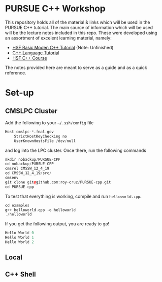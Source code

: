 # PURSUE C++ Workshop 
This repository holds all of the material & links which will be used in the PURSUE C++ tutorial. The main source of information which will be used will be the lecture notes included in this repo. These were developed using an assortment of excelent learning material, namely:

* [HSF Basic Moden C++ Tutorial](https://hsf-training.github.io/hsf-training-cpp-webpage/) (Note: Unfinished)
* [C++ Language Tutorial](https://cplusplus.com/doc/tutorial/)
* [HSF C++ Course](https://github.com/hsf-training/cpluspluscourse)

The notes provided here are meant to serve as a guide and as a quick reference.

# Set-up

## CMSLPC Cluster

Add the following to your `~/.ssh/config` file

```cpp
Host cmslpc-*.fnal.gov
    StrictHostKeyChecking no
    UserKnownHostsFile /dev/null
```

and log into the LPC cluster. Once there, run the following commands

```cpp
mkdir nobackup/PURSUE-CPP
cd nobackup/PURSUE-CPP
cmsrel CMSSW_12_4_19
cd CMSSW_12_4_19/src/
cmsenv
git clone git@github.com:roy-cruz/PURSUE-cpp.git
cd PURSUE-cpp
```

To test that everything is working, compile and run `helloworld.cpp`.

```cpp
cd examples
g++ helloworld.cpp -o helloworld
./helloworld
```

If you get the following output, you are ready to go!

```cpp
Hello World 0
Hello World 1
Hello World 2
```

## Local

## C++ Shell
